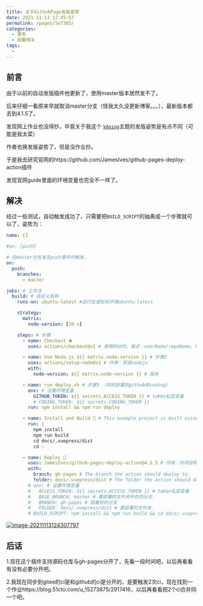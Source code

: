 ```yaml
---
title: 关于GithubPage发版姿势
date: 2021-11-13 12:45:57
permalink: /pages/5e7385/
categories:
  - 更多
  - 部署相关
tags:
  - 
---
```

## 前言

由于以前的自动发版插件他更新了，使用master版本居然发不了。

后来仔细一看原来早就取消master分支（怪我太久没更新博客。。。），最新版本都去到4.1.5了。

发现网上作业也没得抄，毕竟关于我这个 [`Vdoing`](https://github.com/xugaoyi/vuepress-theme-vdoing)主题的发版姿势是有点不同（可能是我太菜）

作者也换发版姿势了，但是没作业抄。

于是我去研究官网的https://github.com/JamesIves/github-pages-deploy-action插件

发现官网guide里面的环境变量也完全不一样了。



## 解决

经过一些测试，自动触发成功了，只需要把`BUILD_SCRIPT`的抽离成一个步骤就可以了，姿势为：

```yml
name: CI

#on: [push]

# 在master分支发生push事件时触发。
on:
  push:
    branches:
      - master

jobs: # 工作流
  build: # 自定义名称
    runs-on: ubuntu-latest #运行在虚拟机环境ubuntu-latest

    strategy:
      matrix:
        node-version: [10.x]

    steps: # 步骤
      - name: Checkout 🛎️
        uses: actions/checkout@v1 # 使用的动作。格式：userName/repoName。作用：检出仓库，获取源码。 官方actions库：https://github.com/actions

      - name: Use Node.js ${{ matrix.node-version }} # 步骤2
        uses: actions/setup-node@v1 # 作用：安装nodejs
        with:
          node-version: ${{ matrix.node-version }} # 版本

      - name: run deploy.sh # 步骤3 （同时部署到github和coding）
        env: # 设置环境变量
          GITHUB_TOKEN: ${{ secrets.ACCESS_TOKEN }} # toKen私密变量
          # CODING_TOKEN: ${{ secrets.CODING_TOKEN }}
        run: npm install && npm run deploy

      - name: Install and Build 🔧 # This example project is built using npm and outputs the result to the 'build' folder. Replace with the commands required to build your project, or remove this step entirely if your site is pre-built.
        run: |
          npm install
          npm run build
          cd docs/.vuepress/dist
          cd -

      - name: Deploy 🚀
        uses: JamesIves/github-pages-deploy-action@4.1.5 # 作用：将项目构建和部署到github。 https://github.com/JamesIves/github-pages-deploy-action
        with:
          branch: gh-pages # The branch the action should deploy to.
          folder: docs/.vuepress/dist # The folder the action should deploy.
        # env: # 设置环境变量
        #   ACCESS_TOKEN: ${{ secrets.ACCESS_TOKEN }} # toKen私密变量
        #   BASE_BRANCH: master # 要部署的文件夹所在的分支.
        #   BRANCH: gh-pages # 部署到的分支
        #   FOLDER: docs/.vuepress/dist # 要部署的文件夹.
        # BUILD_SCRIPT: npm install && npm run build && cd docs/.vuepress/dist  && cd - # 部署前要执行的命令（记得cd进入某个目录后，后面要cd -退回开始的目录）
```

[![image-20211113124307797](https://gitee.com/SaulJWu/blog-images/raw/master/images/20211113124802.png)](https://camo.githubusercontent.com/e38a11ebe3760eafa43ed42e840f234aa47652ff749d097e5c0cc5b5425ec152/68747470733a2f2f67697465652e636f6d2f5361756c4a57752f626c6f672d696d616765732f7261772f6d61737465722f696d616765732f32303231313131333132343331342e706e67)





## 后话

1.现在这个插件支持源码仓库与gh-pages分开了，先看一段时间吧，以后再看看有没有必要分开吧。

2.我现在同步到gitee的ci是和github的ci是分开的，是要触发2次ci，现在找到一个作业https://blog.51cto.com/u_15273875/2917416，以后再看看把2个ci合并同一个吧。

